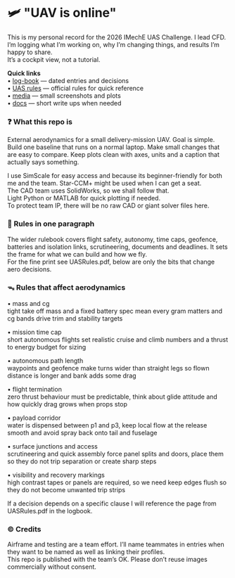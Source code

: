 # 🛩️ "UAV is online"

This is my personal record for the 2026 IMechE UAS Challenge. I lead CFD.  
I’m logging what I’m working on, why I’m changing things, and results I’m happy to share.  
It’s a cockpit view, not a tutorial.

**Quick links**  
• [log-book](logbook.md) — dated entries and decisions  
• [UAS rules](UASRules.pdf) — official rules for quick reference  
• [media](media/) — small screenshots and plots  
• [docs](docs/) — short write ups when needed 

### ❓ What this repo is
External aerodynamics for a small delivery-mission UAV. Goal is simple. Build one baseline that runs on a normal laptop. Make small changes that are easy to compare. Keep plots clean with axes, units and a caption that actually says something.

I use SimScale for easy access and because its beginner-friendly for both me and the team. Star-CCM+ might be used when I can get a seat.  
The CAD team uses SolidWorks, so we shall follow that.  
Light Python or MATLAB for quick plotting if needed.  
To protect team IP, there will be no raw CAD or giant solver files here.

### 📜 Rules in one paragraph

The wider rulebook covers flight safety, autonomy, time caps, geofence, batteries and isolation links, scrutineering, documents and deadlines. It sets the frame for what we can build and how we fly.    
For the fine print see UASRules.pdf, below are only the bits that change aero decisions.

### ᯓ Rules that affect aerodynamics

• mass and cg  
tight take off mass and a fixed battery spec mean every gram matters and cg bands drive trim and stability targets

• mission time cap  
short autonomous flights set realistic cruise and climb numbers and a thrust to energy budget for sizing

• autonomous path length  
waypoints and geofence make turns wider than straight legs so flown distance is longer and bank adds some drag

• flight termination  
zero thrust behaviour must be predictable, think about glide attitude and how quickly drag grows when props stop

• payload corridor  
water is dispensed between p1 and p3, keep local flow at the release smooth and avoid spray back onto tail and fuselage

• surface junctions and access  
scrutineering and quick assembly force panel splits and doors, place them so they do not trip separation or create sharp steps

• visibility and recovery markings  
high contrast tapes or panels are required, so we need keep edges flush so they do not become unwanted trip strips

If a decision depends on a specific clause I will reference the page from UASRules.pdf in the logbook.

### © Credits
Airframe and testing are a team effort. I’ll name teammates in entries when they want to be named as well as linking their profiles.  
This repo is published with the team’s OK. Please don’t reuse images commercially without consent.


